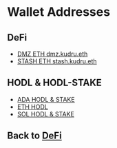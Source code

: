 # Wallet Addresses

## DeFi
- [DMZ ETH dmz.kudru.eth](dmzeth.md)
- [STASH ETH stash.kudru.eth](stasheth.md)


## HODL & HODL-STAKE

- [ADA HODL & STAKE]()
- [ETH HODL]()
- [SOL HODL & STAKE]()


## Back to [DeFi](defi)

